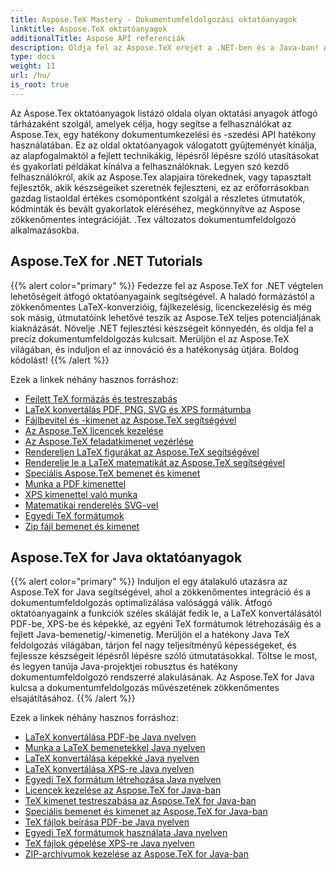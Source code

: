 ```yaml
---
title: Aspose.TeX Mastery - Dokumentumfeldolgozási oktatóanyagok
linktitle: Aspose.TeX oktatóanyagok
additionalTitle: Aspose API referenciák
description: Oldja fel az Aspose.TeX erejét a .NET-ben és a Java-ban! A LaTeX konverziótól a haladó formázásig ezek az oktatóanyagok elvezetik a kezdőket a profi fejlesztőkig. Boldog kódolást!
type: docs
weight: 11
url: /hu/
is_root: true
---
```


Az Aspose.Tex oktatóanyagok listázó oldala olyan oktatási anyagok átfogó tárházaként szolgál, amelyek célja, hogy segítse a felhasználókat az Aspose.Tex, egy hatékony dokumentumkezelési és -szedési API hatékony használatában. Ez az oldal oktatóanyagok válogatott gyűjteményét kínálja, az alapfogalmaktól a fejlett technikákig, lépésről lépésre szóló utasításokat és gyakorlati példákat kínálva a felhasználóknak. Legyen szó kezdő felhasználókról, akik az Aspose.Tex alapjaira törekednek, vagy tapasztalt fejlesztők, akik készségeiket szeretnék fejleszteni, ez az erőforrásokban gazdag listaoldal értékes csomópontként szolgál a részletes útmutatók, kódminták és bevált gyakorlatok eléréséhez, megkönnyítve az Aspose zökkenőmentes integrációját. .Tex változatos dokumentumfeldolgozó alkalmazásokba.

## Aspose.TeX for .NET Tutorials
{{% alert color="primary" %}}
Fedezze fel az Aspose.TeX for .NET végtelen lehetőségeit átfogó oktatóanyagaink segítségével. A haladó formázástól a zökkenőmentes LaTeX-konverzióig, fájlkezelésig, licenckezelésig és még sok másig, útmutatóink lehetővé teszik az Aspose.TeX teljes potenciáljának kiaknázását. Növelje .NET fejlesztési készségeit könnyedén, és oldja fel a precíz dokumentumfeldolgozás kulcsait. Merüljön el az Aspose.TeX világában, és induljon el az innováció és a hatékonyság útjára. Boldog kódolást!
{{% /alert %}}

Ezek a linkek néhány hasznos forráshoz:
 
- [Fejlett TeX formázás és testreszabás](./net/advanced-formatting-and-customization/)
- [LaTeX konvertálás PDF, PNG, SVG és XPS formátumba](./net/latex-conversion/)
- [Fájlbevitel és -kimenet az Aspose.TeX segítségével](./net/file-input-output/)
- [Az Aspose.TeX licencek kezelése](./net/licensing/)
- [Az Aspose.TeX feladatkimenet vezérlése](./net/job-output/)
- [Rendereljen LaTeX figurákat az Aspose.TeX segítségével](./net/render-latex-figures/)
- [Renderelje le a LaTeX matematikát az Aspose.TeX segítségével](./net/render-latex-math/)
- [Speciális Aspose.TeX bemenet és kimenet](./net/advanced-io/)
- [Munka a PDF kimenettel](./net/pdf-output/)
- [XPS kimenettel való munka](./net/xps-output/)
- [Matematikai renderelés SVG-vel](./net/svg-math-rendering/)
- [Egyedi TeX formátumok](./net/custom-tex-formats/)
- [Zip fájl bemenet és kimenet](./net/zip-file-io/)


## Aspose.TeX for Java oktatóanyagok
{{% alert color="primary" %}}
Induljon el egy átalakuló utazásra az Aspose.TeX for Java segítségével, ahol a zökkenőmentes integráció és a dokumentumfeldolgozás optimalizálása valósággá válik. Átfogó oktatóanyagaink a funkciók széles skáláját fedik le, a LaTeX konvertálásától PDF-be, XPS-be és képekké, az egyéni TeX formátumok létrehozásáig és a fejlett Java-bemenetig/-kimenetig. Merüljön el a hatékony Java TeX feldolgozás világában, tárjon fel nagy teljesítményű képességeket, és fejlessze készségeit lépésről lépésre szóló útmutatásokkal. Töltse le most, és legyen tanúja Java-projektjei robusztus és hatékony dokumentumfeldolgozó rendszerré alakulásának. Az Aspose.TeX for Java kulcsa a dokumentumfeldolgozás művészetének zökkenőmentes elsajátításához.
{{% /alert %}}

Ezek a linkek néhány hasznos forráshoz:

- [LaTeX konvertálása PDF-be Java nyelven](./java/converting-lato-pdf/)
- [Munka a LaTeX bemenetekkel Java nyelven](./java/working-with-lainputs/)
- [LaTeX konvertálása képekké Java nyelven](./java/converting-lato-images/)
- [LaTeX konvertálása XPS-re Java nyelven](./java/converting-lato-xps/)
- [Egyedi TeX formátum létrehozása Java nyelven](./java/custom-format/)
- [Licencek kezelése az Aspose.TeX for Java-ban](./java/managing-licenses/)
- [TeX kimenet testreszabása az Aspose.TeX for Java-ban](./java/customizing-output/)
- [Speciális bemenet és kimenet az Aspose.TeX for Java-ban](./java/advanced-io/)
- [TeX fájlok beírása PDF-be Java nyelven](./java/typesetting-tex-to-pdf/)
- [Egyedi TeX formátumok használata Java nyelven](./java/custom-tex-formats/)
- [TeX fájlok gépelése XPS-re Java nyelven](./java/typesetting-tex-to-xps/)
- [ZIP-archívumok kezelése az Aspose.TeX for Java-ban](./java/zip-archives/)
